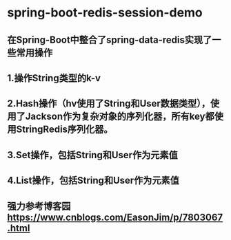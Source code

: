 # spring-boot-redis-session-demo
## 在Spring-Boot中整合了spring-data-redis实现了一些常用操作
## 1.操作String类型的k-v
## 2.Hash操作（hv使用了String和User数据类型），使用了Jackson作为复杂对象的序列化器，所有key都使用StringRedis序列化器。
## 3.Set操作，包括String和User作为元素值
## 4.List操作，包括String和User作为元素值

## 强力参考博客园 https://www.cnblogs.com/EasonJim/p/7803067.html
